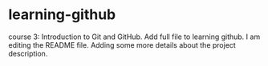 # learning-github
course 3: Introduction to Git and GitHub.
Add full file to learning github.
I am editing the README file. Adding some more details about the project description.
